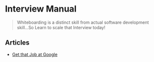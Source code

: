 # Interview Manual

> Whiteboarding is a distinct skill from actual software development skill...So Learn to scale that Interview today!

## Articles

* [Get that Job at Google](http://steve-yegge.blogspot.com.ng/2008/03/get-that-job-at-google.html)
